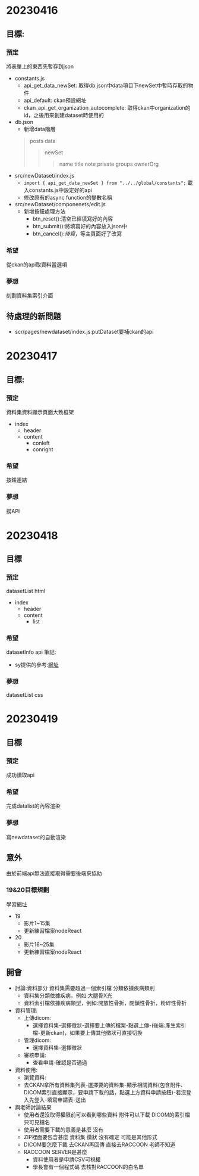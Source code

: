 # 20230416

## 目標:

### 預定

將表單上的東西先暫存到json

* constants.js
  * api_get_data_newSet:
  取得db.json中data項目下newSet中暫時存取的物件
  * api_default:
  ckan預設網址
  * ckan_api_get_organization_autocomplete:
  取得ckan中organization的id，之後用來創建dataset時使用的
* db.json
  * 新增data階層
  > posts
  > data
  >> newSet
  >>> name
  >>> title
  >>> note
  >>> private
  >>> groups
  >>> ownerOrg
* src/newDataset/index.js
  * `import { api_get_data_newSet } from "../../global/constants";`
  載入constants.js中設定好的api
  * 修改原有的async function的變數名稱
* src/newDataset/componenets/edit.js
  * 新增按鈕處理方法
    * btn_reset():清空已經填寫好的內容
    * btn_submit():將填寫好的內容放入json中
    * btn_cancel():*待寫*，等主頁面好了改寫


### 希望

從ckan的api取資料當選項

### 夢想

刻劃資料集索引介面

## 待處理的新問題

* scr/pages/newdataset/index.js:putDataset要補ckan的api

# 20230417

## 目標:

### 預定

資料集資料顯示頁面大致框架

* index
  * header
  * content
    * conleft
    * conright

### 希望

按鈕連結

### 夢想

撈API

# 20230418

## 目標

### 預定
datasetList html
* index
  * header
  * content
    * list
### 希望
datasetInfo api
筆記:
* sy提供的參考:[網址](https://www.muji.dev/2021/04/03/react-compound-component/)
### 夢想
datasetList css

# 20230419

## 目標

### 預定
成功讀取api

### 希望
完成datalist的內容渲染

### 夢想
寫newdataset的自動渲染

## 意外
由於前端api無法直接取得需要後端來協助

### 19&20目標規劃
學習[網址](https://www.youtube.com/playlist?list=PLliocbKHJNwvbitOJ73M04PUoJae79kEg)
* 19
  * 影片1~15集
  * 更新練習檔案nodeReact
* 20
  * 影片16~25集
  * 更新練習檔案nodeReact

## 開會
* 討論:資料部分 資料集需要超過一個索引檔 分類依據疾病類別
  * 資料集分類依據疾病，例如:大腿骨X光
  * 資料索引檔依據疾病類型，例如:開放性骨折，閉鎖性骨折，粉碎性骨折
* 資料管理:
	* 上傳dicom:
		* 選擇資料集-選擇徵狀-選擇要上傳的檔案-點選上傳-(後端:產生索引檔-更新ckan)，如果要上傳其他徵狀可直接切換
	* 管理dicom:
		* 選擇資料集-選擇徵狀
	* 審核申請:
		* 查看申請-確認是否通過
* 資料使用:
	* 瀏覽資料:
    * 去CKAN拿所有資料集列表-選擇要的資料集-顯示相關資料(包含附件、DICOM索引直接顯示，要申請下載的話，點選上方資料申請按鈕)-若沒登入先登入-填寫申請表-送出
* 與老師討論結果
  * 使用者還沒取得權限前可以看到哪些資料 附件可以下載 DICOM的索引檔只可見檔名 
  * 使用者需要下載的意義是甚麼 沒有
  * ZIP裡面要包含甚麼 資料集 徵狀 沒有確定 可能是其他形式
  * DICOM要怎麼下載 去CKAN再回傳 直接去RACCOON 老師不知道
  * RACCOON SERVER是甚麼
    * 資料使用者是申請CSV可視權
    * 學長會有一個程式碼 去核對RACCOON的白名單